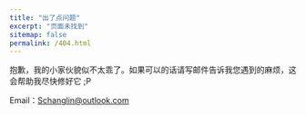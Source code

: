 ```yaml
---
title: "出了点问题"
excerpt: "页面未找到"
sitemap: false
permalink: /404.html
---
```


抱歉，我的小家伙貌似不太乖了。如果可以的话请写邮件告诉我您遇到的麻烦，这会帮助我尽快修好它 ;P

Email：Schanglin@outlook.com
